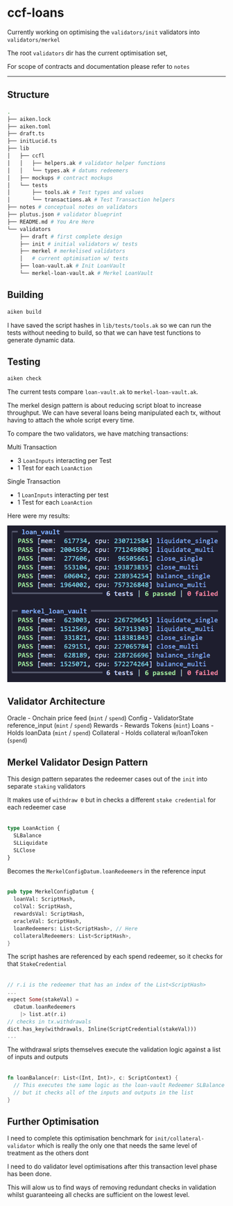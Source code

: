 # ccf-loans

Currently working on optimising the `validators/init` validators into `validators/merkel`

The root `validators` dir has the current optimisation set,

For scope of contracts and documentation please refer to `notes` 

---

## Structure

```bash
.
├── aiken.lock
├── aiken.toml
├── draft.ts
├── initLucid.ts
├── lib
│   ├── ccfl
│   │   ├── helpers.ak # validator helper functions
│   │   └── types.ak # datums redeemers
│   ├── mockups # contract mockups
│   └── tests
│       ├── tools.ak # Test types and values
│       └── transactions.ak # Test Transaction helpers
├── notes # conceptual notes on validators
├── plutus.json # validator blueprint
├── README.md # You Are Here
└── validators
    ├── draft # first complete design
    ├── init # initial validators w/ tests
    ├── merkel # merkelised validators
    │   # current optimisation w/ tests
    ├── loan-vault.ak # Init LoanVault
    └── merkel-loan-vault.ak # Merkel LoanVault
```

## Building

```sh
aiken build
```

I have saved the script hashes in `lib/tests/tools.ak` so we can run the tests without
needing to build, so that we can have test functions to generate dynamic data.

## Testing

```sh
aiken check
```

The current tests compare `loan-vault.ak` to `merkel-loan-vault.ak`.

The merkel design pattern is about reducing script bloat to increase throughput. We can 
have several loans being manipulated each tx, without having to attach the whole script 
every time.

To compare the two validators, we have matching transactions:

Multi Transaction

- 3 `LoanInputs` interacting per Test
- 1 Test for each `LoanAction`

Single Transaction

- 1 `LoanInputs` interacting per test
- 1 Test for each `LoanAction`

Here were my results:

![image](./CCFLMerkelLoanValTests.png)

## Validator Architecture

Oracle - Onchain price feed (`mint` / `spend`)
Config - ValidatorState reference_input (`mint` / `spend`)
Rewards - Rewards Tokens (`mint`)
Loans - Holds loanData (`mint` / `spend`)
Collateral - Holds collateral w/loanToken (`spend`)

## Merkel Validator Design Pattern

This design pattern separates the redeemer cases out of the `init` into separate 
`staking` validators

It makes use of `withdraw 0` but in checks a different `stake credential` for each 
redeemer case

```rust

type LoanAction {
  SLBalance
  SLLiquidate
  SLClose
}

```

Becomes the `MerkelConfigDatum.loanRedeemers` in the reference input

```rust

pub type MerkelConfigDatum {
  loanVal: ScriptHash,
  colVal: ScriptHash,
  rewardsVal: ScriptHash,
  oracleVal: ScriptHash,
  loanRedeemers: List<ScriptHash>, // Here
  collateralRedeemers: List<ScriptHash>,
}

```

The script hashes are referenced by each spend redeemer, so it checks for that 
`StakeCredential`

```rust

// r.i is the redeemer that has an index of the List<ScriptHash>
...
expect Some(stakeVal) =
  cDatum.loanRedeemers
    |> list.at(r.i)
// checks in tx.withdrawals
dict.has_key(withdrawals, Inline(ScriptCredential(stakeVal)))
...

```

The withdrawal sripts themselves execute the validation logic against a list of inputs 
and outputs

```rust

fn loanBalance(r: List<(Int, Int)>, c: ScriptContext) {
  // This executes the same logic as the loan-vault Redeemer SLBalance
  // but it checks all of the inputs and outputs in the list
}

```

## Further Optimisation

I need to complete this optimisation benchmark for `init/collateral-validator` which is 
really the only one that needs the same level of treatment as the others dont

I need to do validator level optimisations after this transaction level phase has been 
done.

This will alow us to find ways of removing redundant checks in validation whilst 
guaranteeing all checks are sufficient on the lowest level.

